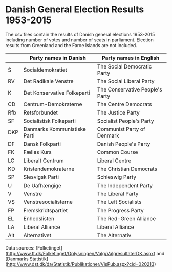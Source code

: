 # Danish General Election Results 1953-2015
The csv files contain the results of Danish general elections 1953-2015 including number of votes and number of seats in parliament. Election results from Greenland and the Faroe Islands are not included.

|| Party names in Danish | Party names in English |
| ----- | ---------- | --------------------------------- |
| S  | Socialdemokratiet | The Social Democratic Party |
| RV | Det Radikale Venstre | The Social Liberal Party |
| K | Det Konservative Folkeparti | The Conservative People's Party |
| CD | Centrum-Demokraterne | The Centre Democrats |
| Rfb | Retsforbundet | The Justice Party |
| SF | Socialistisk Folkeparti | Socialist People's Party |
| DKP | Danmarks Kommunistiske Parti | Communist Party of Denmark |
| DF | Dansk Folkparti | Danish People's Party |
| FK | Fælles Kurs | Common Course |
| LC | Liberalt Centrum | Liberal Centre |
| KD | Kristendemokraterne | The Christian Democrats |
| SP | Slesvigsk Parti | Schleswig Party |
| U | De Uafhængige | The Independent Party |
| V | Venstre | The Liberal Party |
| VS | Venstresocialisterne | The Left Socialists |
| FP | Fremskridtspartiet | The Progress Party |
| EL | Enhedslisten | The Red-Green Alliance |
| LA | Liberal Alliance | Liberal Alliance |
| Alt | Alternativet | The Alternativ |

Data sources: [Folketinget] (http://www.ft.dk/Folketinget/Oplysningen/Valg/ValgresultaterDK.aspx) and [Danmarks Statistik] (http://www.dst.dk/da/Statistik/Publikationer/VisPub.aspx?cid=020213)
